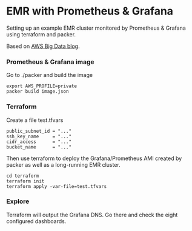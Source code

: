 # EMR with Prometheus & Grafana
Setting up an example EMR cluster monitored by Prometheus & Grafana using terraform and packer.

Based on [AWS Big Data blog](https://aws.amazon.com/blogs/big-data/monitor-and-optimize-analytic-workloads-on-amazon-emr-with-prometheus-and-grafana/). 

### Prometheus & Grafana image
Go to ./packer and build the image
```
export AWS_PROFILE=private
packer build image.json
```

### Terraform
Create a file test.tfvars
```
public_subnet_id = "..."
ssh_key_name     = "..."
cidr_access      = "..."
bucket_name      = "..."
```

Then use terraform to deploy the Grafana/Prometheus AMI created by packer as well as a long-running EMR cluster.

```
cd terraform
terraform init
terraform apply -var-file=test.tfvars
```

### Explore
Terraform will output the Grafana DNS. Go there and check the eight configured dashboards.
